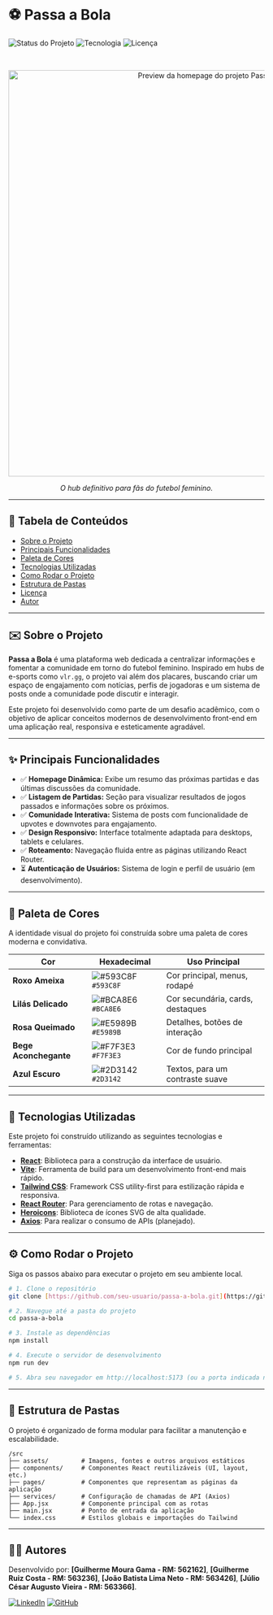 # ⚽ Passa a Bola

![Status do Projeto](https://img.shields.io/badge/status-em%20desenvolvimento-yellow)
![Tecnologia](https://img.shields.io/badge/tecnologia-React%20%7C%20TailwindCSS-blue)
![Licença](https://img.shields.io/badge/licen%C3%A7a-MIT-green)

<br>

<p align="center">
  <img src="https://i.imgur.com/noW4CBJ.png" alt="Preview da homepage do projeto Passa a Bola" width="800"/>
</p>

<p align="center">
  <i>O hub definitivo para fãs do futebol feminino.</i>
</p>

---

## 📖 Tabela de Conteúdos

* [Sobre o Projeto](#-sobre-o-projeto)
* [Principais Funcionalidades](#-principais-funcionalidades)
* [Paleta de Cores](#-paleta-de-cores)
* [Tecnologias Utilizadas](#-tecnologias-utilizadas)
* [Como Rodar o Projeto](#-como-rodar-o-projeto)
* [Estrutura de Pastas](#-estrutura-de-pastas)
* [Licença](#-licença)
* [Autor](#-autor)

---

## ✉️ Sobre o Projeto

**Passa a Bola** é uma plataforma web dedicada a centralizar informações e fomentar a comunidade em torno do futebol feminino. Inspirado em hubs de e-sports como `vlr.gg`, o projeto vai além dos placares, buscando criar um espaço de engajamento com notícias, perfis de jogadoras e um sistema de posts onde a comunidade pode discutir e interagir.

Este projeto foi desenvolvido como parte de um desafio acadêmico, com o objetivo de aplicar conceitos modernos de desenvolvimento front-end em uma aplicação real, responsiva e esteticamente agradável.

---

## ✨ Principais Funcionalidades

-   ✅ **Homepage Dinâmica:** Exibe um resumo das próximas partidas e das últimas discussões da comunidade.
-   ✅ **Listagem de Partidas:** Seção para visualizar resultados de jogos passados e informações sobre os próximos.
-   ✅ **Comunidade Interativa:** Sistema de posts com funcionalidade de upvotes e downvotes para engajamento.
-   ✅ **Design Responsivo:** Interface totalmente adaptada para desktops, tablets e celulares.
-   ✅ **Roteamento:** Navegação fluida entre as páginas utilizando React Router.
-   ⏳ **Autenticação de Usuários:** Sistema de login e perfil de usuário (em desenvolvimento).

---

## 🎨 Paleta de Cores

A identidade visual do projeto foi construída sobre uma paleta de cores moderna e convidativa.

| Cor                 | Hexadecimal                                                              | Uso Principal                               |
| ------------------- | ------------------------------------------------------------------------ | ------------------------------------------- |
| **Roxo Ameixa** | ![#593C8F](https://placehold.co/15x15/593C8F/593C8F.png) `#593C8F` | Cor principal, menus, rodapé              |
| **Lilás Delicado** | ![#BCA8E6](https://placehold.co/15x15/BCA8E6/BCA8E6.png) `#BCA8E6` | Cor secundária, cards, destaques          |
| **Rosa Queimado** | ![#E5989B](https://placehold.co/15x15/E5989B/E5989B.png) `#E5989B` | Detalhes, botões de interação             |
| **Bege Aconchegante** | ![#F7F3E3](https://placehold.co/15x15/F7F3E3/F7F3E3.png) `#F7F3E3` | Cor de fundo principal                      |
| **Azul Escuro** | ![#2D3142](https://placehold.co/15x15/2D3142/2D3142.png) `#2D3142` | Textos, para um contraste suave           |

---

## 🚀 Tecnologias Utilizadas

Este projeto foi construído utilizando as seguintes tecnologias e ferramentas:

-   **[React](https://reactjs.org/)**: Biblioteca para a construção da interface de usuário.
-   **[Vite](https://vitejs.dev/)**: Ferramenta de build para um desenvolvimento front-end mais rápido.
-   **[Tailwind CSS](https://tailwindcss.com/)**: Framework CSS utility-first para estilização rápida e responsiva.
-   **[React Router](https://reactrouter.com/)**: Para gerenciamento de rotas e navegação.
-   **[Heroicons](https://heroicons.com/)**: Biblioteca de ícones SVG de alta qualidade.
-   **[Axios](https://axios-http.com/)**: Para realizar o consumo de APIs (planejado).

---

## ⚙️ Como Rodar o Projeto

Siga os passos abaixo para executar o projeto em seu ambiente local.

```bash
# 1. Clone o repositório
git clone [https://github.com/seu-usuario/passa-a-bola.git](https://github.com/seu-usuario/passa-a-bola.git)

# 2. Navegue até a pasta do projeto
cd passa-a-bola

# 3. Instale as dependências
npm install

# 4. Execute o servidor de desenvolvimento
npm run dev

# 5. Abra seu navegador em http://localhost:5173 (ou a porta indicada no terminal)
```

---

## 📁 Estrutura de Pastas

O projeto é organizado de forma modular para facilitar a manutenção e escalabilidade.

```
/src
├── assets/         # Imagens, fontes e outros arquivos estáticos
├── components/     # Componentes React reutilizáveis (UI, layout, etc.)
├── pages/          # Componentes que representam as páginas da aplicação
├── services/       # Configuração de chamadas de API (Axios)
├── App.jsx         # Componente principal com as rotas
├── main.jsx        # Ponto de entrada da aplicação
└── index.css       # Estilos globais e importações do Tailwind
```

---

## 👨‍💻 Autores

Desenvolvido por:
**[Guilherme Moura Gama - RM: 562162]**,
**[Guilherme Ruiz Costa - RM: 563236]**,
**[João Batista Lima Neto - RM: 563426]**,
**[Júlio César Augusto Vieira - RM: 563366]**.

[![LinkedIn](https://img.shields.io/badge/linkedin-%230077B5.svg?style=for-the-badge&logo=linkedin&logoColor=white)](https://www.linkedin.com/in/seu-linkedin/)
[![GitHub](https://img.shields.io/badge/github-%23121011.svg?style=for-the-badge&logo=github&logoColor=white)](https://github.com/seu-usuario)
